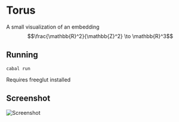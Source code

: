 # Torus

A small visualization of an embedding
$$\frac{\mathbb{R}^2}{\mathbb{Z}^2} \to \mathbb{R}^3$$

## Running

    cabal run

Requires freeglut installed

## Screenshot

![Screenshot](https://i.imgur.com/ZhFe1SA.png)

